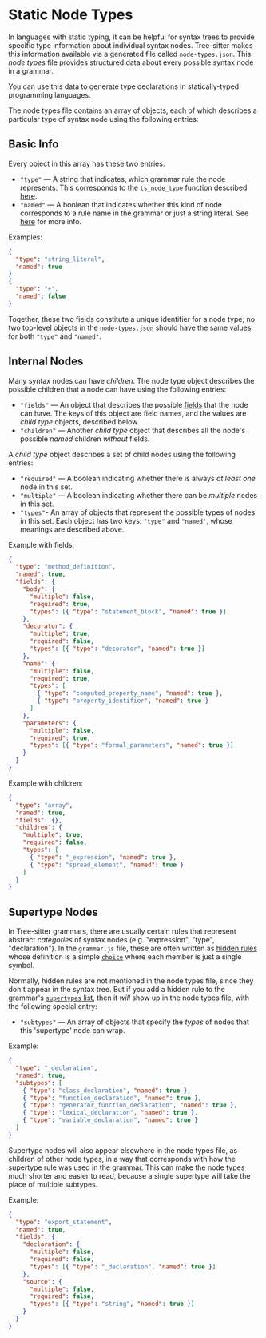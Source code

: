 # Static Node Types

In languages with static typing, it can be helpful for syntax trees to provide specific type information about individual
syntax nodes. Tree-sitter makes this information available via a generated file called `node-types.json`. This _node types_
file provides structured data about every possible syntax node in a grammar.

You can use this data to generate type declarations in statically-typed programming languages.

The node types file contains an array of objects, each of which describes a particular type of syntax node using the
following entries:

## Basic Info

Every object in this array has these two entries:

- `"type"` — A string that indicates, which grammar rule the node represents. This corresponds to the `ts_node_type` function
described [here][syntax nodes].
- `"named"` — A boolean that indicates whether this kind of node corresponds to a rule name in the grammar or just a string
literal. See [here][named-vs-anonymous-nodes] for more info.

Examples:

```json
{
  "type": "string_literal",
  "named": true
}
{
  "type": "+",
  "named": false
}
```

Together, these two fields constitute a unique identifier for a node type; no two top-level objects in the `node-types.json`
should have the same values for both `"type"` and `"named"`.

## Internal Nodes

Many syntax nodes can have _children_. The node type object describes the possible children that a node can have using the
following entries:

- `"fields"` — An object that describes the possible [fields][node-field-names] that the node can have. The keys of this
object are field names, and the values are _child type_ objects, described below.
- `"children"` — Another _child type_ object that describes all the node's possible _named_ children _without_ fields.

A _child type_ object describes a set of child nodes using the following entries:

- `"required"` — A boolean indicating whether there is always _at least one_ node in this set.
- `"multiple"` — A boolean indicating whether there can be _multiple_ nodes in this set.
- `"types"`- An array of objects that represent the possible types of nodes in this set. Each object has two keys: `"type"`
and `"named"`, whose meanings are described above.

Example with fields:

```json
{
  "type": "method_definition",
  "named": true,
  "fields": {
    "body": {
      "multiple": false,
      "required": true,
      "types": [{ "type": "statement_block", "named": true }]
    },
    "decorator": {
      "multiple": true,
      "required": false,
      "types": [{ "type": "decorator", "named": true }]
    },
    "name": {
      "multiple": false,
      "required": true,
      "types": [
        { "type": "computed_property_name", "named": true },
        { "type": "property_identifier", "named": true }
      ]
    },
    "parameters": {
      "multiple": false,
      "required": true,
      "types": [{ "type": "formal_parameters", "named": true }]
    }
  }
}
```

Example with children:

```json
{
  "type": "array",
  "named": true,
  "fields": {},
  "children": {
    "multiple": true,
    "required": false,
    "types": [
      { "type": "_expression", "named": true },
      { "type": "spread_element", "named": true }
    ]
  }
}
```

## Supertype Nodes

In Tree-sitter grammars, there are usually certain rules that represent abstract _categories_ of syntax nodes (e.g. "expression",
"type", "declaration"). In the `grammar.js` file, these are often written as [hidden rules][hidden rules]
whose definition is a simple [`choice`][grammar dsl] where each member is just a single symbol.

Normally, hidden rules are not mentioned in the node types file, since they don't appear in the syntax tree. But if you add
a hidden rule to the grammar's [`supertypes` list][grammar dsl], then it _will_ show up in the node
types file, with the following special entry:

- `"subtypes"` — An array of objects that specify the _types_ of nodes that this 'supertype' node can wrap.

Example:

```json
{
  "type": "_declaration",
  "named": true,
  "subtypes": [
    { "type": "class_declaration", "named": true },
    { "type": "function_declaration", "named": true },
    { "type": "generator_function_declaration", "named": true },
    { "type": "lexical_declaration", "named": true },
    { "type": "variable_declaration", "named": true }
  ]
}
```

Supertype nodes will also appear elsewhere in the node types file, as children of other node types, in a way that corresponds
with how the supertype rule was used in the grammar. This can make the node types much shorter and easier to read, because
a single supertype will take the place of multiple subtypes.

Example:

```json
{
  "type": "export_statement",
  "named": true,
  "fields": {
    "declaration": {
      "multiple": false,
      "required": false,
      "types": [{ "type": "_declaration", "named": true }]
    },
    "source": {
      "multiple": false,
      "required": false,
      "types": [{ "type": "string", "named": true }]
    }
  }
}
```

[grammar dsl]: ../creating-parsers/2-the-grammar-dsl.md
[hidden rules]: ../creating-parsers/3-writing-the-grammar.md#hiding-rules
[named-vs-anonymous-nodes]: ./2-basic-parsing.md#named-vs-anonymous-nodes
[node-field-names]: ./2-basic-parsing.md#node-field-names
[syntax nodes]: ./2-basic-parsing.md#syntax-nodes
